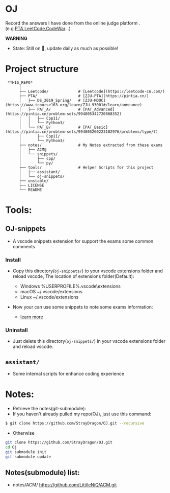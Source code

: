 # OJ 
Record the answers I have done from the online judge platform .(e.g.[PTA](https://pintia.cn/),[LeetCode](https://leetcode.com/),[CodeWar](http://www.codewars.com)...)

**WARNING** 
- State: Still on :construction:, update daily as much as possible!
<!-- ## How to test snippets ?
- I recorded some useful algorithms in Tools/Snippets/, and also wrote some unit tests to illustrate the usage of these snippets
- Now, Only support test them manually... :cyclone:
- For example:
```bash
$ export CPLUS_INCLUDE_PATH=<PATH-TO>/OJ/Tools/third_party_libs/unit_test/ # G++
$ g++ test_<TEST_NAME> # Compile single test
$ ./a.out # Check Test Result
```
- Will change this way in the future, expecting! -->

# Project structure
```
 *THIS_REPO*
      │
      ├── Leetcode/             # [Leetcode](https://leetcode-cn.com/)
      ├── PTA/                  # [ZJU-PTA](https://pintia.cn/)
      │   ├── DS_2019_Spring/   # [ZJU-MOOC](https://www.icourse163.org/learn/ZJU-93001#/learn/announce)
      │   ├── PAT_A/            # [PAT_Advanced](https://pintia.cn/problem-sets/994805342720868352)
      │   │   ├── Cpp11/
      │   │   └── Python3/
      │   └── PAT_B/            # [PAT_Basic](https://pintia.cn/problem-sets/994805260223102976/problems/type/7)
      │       ├── Cpp11/
      │       └── Python3/
      ├── notes/                # My Notes extracted from these exams
      │   ├── ACM@
      │   └── snippets/
      │       ├── cpp/
      │       └── py/
      ├── tools/                # Helper Scripts for this project 
      │   ├── assistant/
      │   └── oj-snippets/
      ├── unstable/
      ├── LICENSE
      └── README
```

# Tools:
## OJ-snippets
- A vscode snippets extension for support the exams some common comments 
### Install 
- Copy this directory(`oj-snippets/`) to your vscode extensions folder and reload vscode, The location of extensions folder(Default):
  - Windows %USERPROFILE%\.vscode\extensions
  - macOS ~/.vscode/extensions
  - Linux ~/.vscode/extensions

- Now your can use some snippets to note some exams information:
  - [learn more](tools/oj-snippets/README.md)

### Uninstall
- Just delete this directory(`oj-snippets/`) in your vscode extensions folder and reload vscode.

## `assistant/` 
- Some internal scripts for enhance coding experience


# Notes:
- Retrieve the notes(git-submodule):
- If you haven't already pulled my repo(OJ), just use this command:
```bash
$ git clone https://github.com/StrayDragon/OJ.git --recursive
```
- Otherwise
```bash
git clone https://github.com/StrayDragon/OJ.git
cd Oj
git submodule init
git submodule update
```

## Notes(submodule) list:
- notes/ACM/ https://github.com/LittileNiQ/ACM.git


<!-- # 3rd-party:
:octocat:
- [Catch2](https://github.com/catchorg/Catch2) : A modern, C++-native, header-only, test framework for unit-tests, TDD and BDD
 -->
